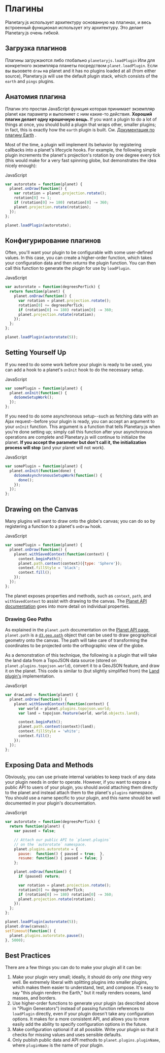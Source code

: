 Плагины
=======

Planetary.js использует архитектуру основанную на плагинах, и весь встроенный функционал использует эту архитектуру. Это делает Planetary.js очень гибкой.

Загрузка плагинов
-----------------

Плагины загружаются либо глобально `planetaryjs.loadPlugin` Или для конкретного экземпляра планеты посредством `planet.loadPlugin`. Если вы вызовете `draw` на planet and it has no plugins loaded at all (from either source), Planetary.js will use the default plugin stack, which consists of the `earth` and `pings` plugins.

Анатомия плагина
-------------------

Плагин это простая JavaScript функция которая принимает экземпляр planet как параметр и выполняет с ним какие-то действия. **Хороший плагин делает одну крошечную вещь.** If you want a plugin to do a lot of things at once, you should build a plugin that wraps other, smaller plugins; in fact, this is exactly how the `earth` plugin is built. См. [Документация по плагину Earth](/documentation/builtin_earth.html) .

Most of the time, a plugin will implement its behavior by registering callbacks into a planet's lifecycle hooks. For example, the following simple plugin increments the planet's projection's rotation by one degree every tick (this would make for a very fast spinning globe, but demonstrates the idea nicely enough):

<div class='ui raised segment'>
<div class='ui red ribbon label'>JavaScript</div>

```javascript
var autorotate = function(planet) {
  planet.onDraw(function() {
    var rotation = planet.projection.rotate();
    rotation[0] += 1;
    if (rotation[0] >= 180) rotation[0] -= 360;
    planet.projection.rotate(rotation);
  });
};

planet.loadPlugin(autorotate);
```
</div>

Конфигурирование плагинов
-------------------------

Often, you'll want your plugin to be configurable with some user-defined values. In this case, you can create a higher-order function, which takes your configuration data and then *returns* the plugin function. You can then call this function to generate the plugin for use by `loadPlugin`.

<div class='ui raised segment'>
<div class='ui red ribbon label'>JavaScript</div>

```javascript
var autorotate = function(degreesPerTick) {
  return function(planet) {
    planet.onDraw(function() {
      var rotation = planet.projection.rotate();
      rotation[0] += degreesPerTick;
      if (rotation[0] >= 180) rotation[0] -= 360;
      planet.projection.rotate(rotation);
    });
  };
};

planet.loadPlugin(autorotate(5));
```
</div>

Setting Yourself Up
-------------------

If you need to do some work before your plugin is ready to be used, you can add a hook to a planet's `onInit` hook to do the necessary setup.

<div class='ui raised segment'>
<div class='ui red ribbon label'>JavaScript</div>

```javascript
var somePlugin = function(planet) {
  planet.onInit(function() {
    doSomeSetupWork();
  });
};
```
</div>

If you need to do some asynchronous setup--such as fetching data with an Ajax request--before your plugin is ready, you can accept an argument to your `onInit` function. This argument is a function that tells Planetary.js when you're done setting up; simply call this function after your asynchronous operations are complete and Planetary.js will continue to initialize the planet. **If you accept the parameter but don't call it, the initialization process will stop** (and your planet will not work).

<div class='ui raised segment'>
<div class='ui red ribbon label'>JavaScript</div>

```javascript
var somePlugin = function(planet) {
  planet.onInit(function(done) {
    doSomeAsynchronousSetupWork(function() {
      done();
    });
  });
};
```
</div>

Drawing on the Canvas
---------------------

Many plugins will want to draw onto the globe's canvas; you can do so by registering a function to a planet's `onDraw` hook.

<div class='ui raised segment'>
<div class='ui red ribbon label'>JavaScript</div>

```javascript
var somePlugin = function(planet) {
  planet.onDraw(function() {
    planet.withSavedContext(function(context) {
      context.beginPath();
      planet.path.context(context)({type: 'Sphere'});
      context.fillStyle = 'black';
      context.fill();
    });
  });
};
```
</div>

The planet exposes properties and methods, such as `context`, `path`, and `withSavedContext` to assist with drawing to the canvas. The [Planet API documentation](/documentation/planet.html) goes into more detail on individual properties.

### Drawing Geo Paths

As explained in the `planet.path` documentation on the [Planet API page](/documentation/planet.html), `planet.path` is a [`d3.geo.path`](https://github.com/mbostock/d3/wiki/Geo-Paths) object that can be used to draw geographical geometry onto the canvas. The path will take care of transforming the coordinates to be projected onto the orthographic view of the globe.

As a demonstration of this technique, the following is a plugin that will take the land data from a TopoJSON data source (stored on `planet.plugins.topojson.world`), convert it to a GeoJSON feature, and draw it on the planet. This code is similar to (but slightly simplified from) the [Land plugin's](/documentation/builtin_land.html) implementation.

<div class='ui raised segment'>
<div class='ui red ribbon label'>JavaScript</div>

```javascript
var drawLand = function(planet) {
  planet.onDraw(function() {
    planet.withSavedContext(function(context) {
      var world = planet.plugins.topojson.world;
      var land = topojson.feature(world, world.objects.land);

      context.beginPath();
      planet.path.context(context)(land);
      context.fillStyle = 'white';
      context.fill();
    });
  });
};
```
</div>

Exposing Data and Methods
-------------------------

Obviously, you can use private internal variables to keep track of any data your plugin needs in order to operate. However, if you want to expose a public API to users of your plugin, you should avoid attaching them directly to the planet and instead attach them to the planet's `plugins` namespace. You should use a name specific to your plugin, and this name should be well documented in your plugin's documentation.

<div class='ui raised segment'>
<div class='ui red ribbon label'>JavaScript</div>

```javascript
var autorotate = function(degreesPerTick) {
  return function(planet) {
    var paused = false;

    // Attach our public API to `planet.plugins`
    // on the `autorotate` namespace.
    planet.plugins.autorotate = {
      pause:  function() { paused = true;  },
      resume: function() { paused = false; }
    };

    planet.onDraw(function() {
      if (paused) return;

      var rotation = planet.projection.rotate();
      rotation[0] += degreesPerTick;
      if (rotation[0] >= 180) rotation[0] -= 360;
      planet.projection.rotate(rotation);
    });
  };
};

planet.loadPlugin(autorotate(5));
planet.draw(canvas);
setTimeout(function() {
  planet.plugins.autorotate.pause();
}, 5000);
```
</div>

Best Practices
--------------

There are a few things you can do to make your plugin all it can be:

1. Make your plugin very small; ideally, it should do only *one thing* very well. Be extremely liberal with splitting plugins into smaller plugins, which makes them easier to understand, test, and compose. It's easy to say "this plugin renders the Earth," but it really renders oceans, land masses, and borders.
2. Use higher-order functions to generate your plugin (as described above in "Plugin Generators") instead of passing function references to `loadPlugin` directly, even if your plugin doesn't take any configuration options. It makes for a more consistent API, and allows you to more easily add the ability to specify configuration options in the future.
3. Make configuration optional if at all possible. Write your plugin so that it checks for missing values and uses sensible defaults.
4. Only publish public data and API methods to `planet.plugins.pluginName`, where `pluginName` is the name of your plugin.
